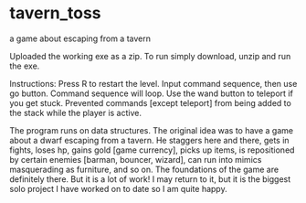 # tavern_toss
a game about escaping from a tavern

Uploaded the working exe as a zip. To run simply download, unzip and run the exe.

Instructions:
Press R to restart the level.
Input command sequence, then use go button. Command sequence will loop. Use the wand button to teleport if you get stuck.
Prevented commands [except teleport] from being added to the stack while the player is active.

The program runs on data structures. The original idea was to have a game about a dwarf escaping from a tavern. He staggers here and there, gets in fights, loses hp, gains gold [game currency], picks up items, is repositioned by certain enemies [barman, bouncer, wizard], can run into mimics masquerading as furniture, and so on. The foundations of the game are definitely there. But it is a lot of work! I may return to it, but it is the biggest solo project I have worked on to date so I am quite happy.
